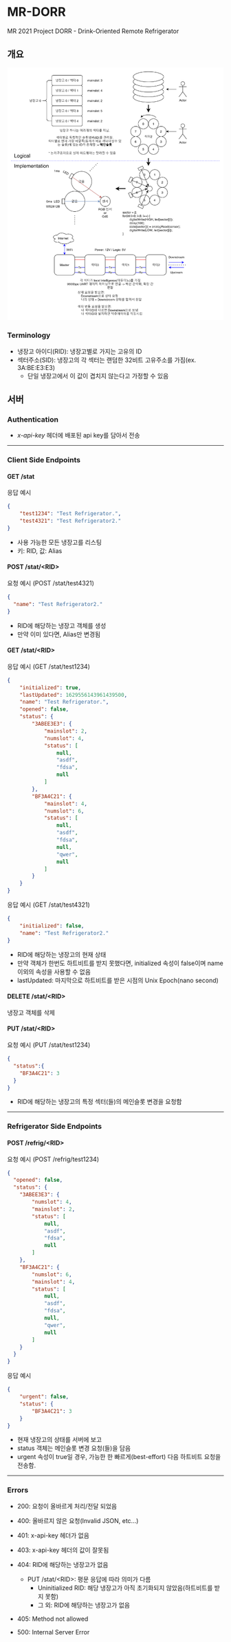 # MR-DORR
 MR 2021 Project DORR - Drink-Oriented Remote Refrigerator

## 개요
![hardware](assets/hw.png)
### Terminology
* 냉장고 아이디(RID): 냉장고별로 가지는 고유의 ID
* 섹터주소(SID): 냉장고의 각 섹터는 랜덤한 32비트 고유주소를 가짐(ex. 3A:BE:E3:E3)
  * 단일 냉장고에서 이 값이 겹치지 않는다고 가정할 수 있음

## 서버

### Authentication

* *x-api-key* 헤더에 배포된 api key를 담아서 전송
---
### Client Side Endpoints

#### GET /stat
응답 예시
```json
{
    "test1234": "Test Refrigerator.",
    "test4321": "Test Refrigerator2."
}
```
* 사용 가능한 모든 냉장고를 리스팅
* 키: RID, 값: Alias

#### POST /stat/\<RID>
요청 예시 (POST /stat/test4321)
```json
{
  "name": "Test Refrigerator2."
}
```
* RID에 해당하는 냉장고 객체를 생성
* 만약 이미 있다면, Alias만 변경됨

#### GET /stat/\<RID>
응답 예시 (GET /stat/test1234)
```json
{
    "initialized": true,
    "lastUpdated": 1629556143961439500,
    "name": "Test Refrigerator.",
    "opened": false,
    "status": {
        "3ABEE3E3": {
            "mainslot": 2,
            "numslot": 4,
            "status": [
                null,
                "asdf",
                "fdsa",
                null
            ]
        },
        "BF3A4C21": {
            "mainslot": 4,
            "numslot": 6,
            "status": [
                null,
                "asdf",
                "fdsa",
                null,
                "qwer",
                null
            ]
        }
    }
}
```
응답 예시 (GET /stat/test4321)
```json
{
    "initialized": false,
    "name": "Test Refrigerator2."
}
```
* RID에 해당하는 냉장고의 현재 상태
* 만약 객체가 한번도 하트비트를 받지 못했다면, initialized 속성이 false이며 name이외의 속성을 사용할 수 없음
* lastUpdated: 마지막으로 하트비트를 받은 시점의 Unix Epoch(nano second)
  
#### DELETE /stat/\<RID>
냉장고 객체를 삭제

#### PUT /stat/\<RID>
요청 예시 (PUT /stat/test1234)
```json
{
  "status":{
    "BF3A4C21": 3
  }
}
```
* RID에 해당하는 냉장고의 특정 섹터(들)의 메인슬롯 변경을 요청함
---
### Refrigerator Side Endpoints

#### POST /refrig/\<RID>
요청 예시 (POST /refrig/test1234)
```json
{
  "opened": false,
  "status": {
    "3ABEE3E3": {
        "numslot": 4,
        "mainslot": 2,
        "status": [
            null,
            "asdf",
            "fdsa",
            null
        ]
    },
    "BF3A4C21": {
        "numslot": 6,
        "mainslot": 4,
        "status": [
            null,
            "asdf",
            "fdsa",
            null,
            "qwer",
            null
        ]
    }
  }
}
```
응답 예시
```json
{
    "urgent": false,
    "status": {
        "BF3A4C21": 3
    }
}
```
* 현재 냉장고의 상태를 서버에 보고
* status 객체는 메인슬롯 변경 요청(들)을 담음
* urgent 속성이 true일 경우, 가능한 한 빠르게(best-effort) 다음 하트비트 요청을 전송함.

---

### Errors
* 200: 요청이 올바르게 처리/전달 되었음
* 400: 올바르지 않은 요청(Invalid JSON, etc...)
* 401: x-api-key 헤더가 없음
* 403: x-api-key 헤더의 값이 잘못됨
* 404: RID에 해당하는 냉장고가 없음
  * PUT /stat/\<RID>: 평문 응답에 따라 의미가 다름
    * Uninitialized RID: 해당 냉장고가 아직 초기화되지 않았음(하트비트를 받지 못함)
    * 그 외: RID에 해당하는 냉장고가 없음

* 405: Method not allowed
* 500: Internal Server Error